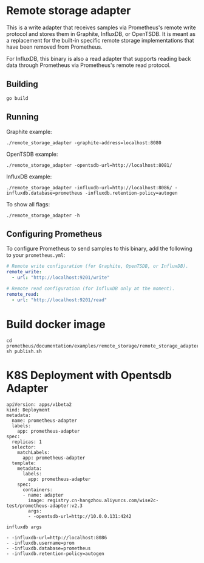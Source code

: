 # Remote storage adapter

This is a write adapter that receives samples via Prometheus's remote write
protocol and stores them in Graphite, InfluxDB, or OpenTSDB. It is meant as a
replacement for the built-in specific remote storage implementations that have
been removed from Prometheus.

For InfluxDB, this binary is also a read adapter that supports reading back
data through Prometheus via Prometheus's remote read protocol.

## Building

```
go build
```

## Running

Graphite example:

```
./remote_storage_adapter -graphite-address=localhost:8080
```

OpenTSDB example:

```
./remote_storage_adapter -opentsdb-url=http://localhost:8081/
```

InfluxDB example:

```
./remote_storage_adapter -influxdb-url=http://localhost:8086/ -influxdb.database=prometheus -influxdb.retention-policy=autogen
```

To show all flags:

```
./remote_storage_adapter -h
```

## Configuring Prometheus

To configure Prometheus to send samples to this binary, add the following to your `prometheus.yml`:

```yaml
# Remote write configuration (for Graphite, OpenTSDB, or InfluxDB).
remote_write:
  - url: "http://localhost:9201/write"

# Remote read configuration (for InfluxDB only at the moment).
remote_read:
  - url: "http://localhost:9201/read"
```

# Build docker image
```
cd prometheus/documentation/examples/remote_storage/remote_storage_adapter
sh publish.sh
```

# K8S Deployment with Opentsdb Adapter
```
apiVersion: apps/v1beta2
kind: Deployment
metadata:
  name: prometheus-adapter
  labels:
    app: prometheus-adapter
spec:
  replicas: 1
  selector:
    matchLabels:
      app: prometheus-adapter
  template:
    metadata:
      labels:
        app: prometheus-adapter
    spec:
      containers:
      - name: adapter
        image: registry.cn-hangzhou.aliyuncs.com/wise2c-test/prometheus-adapter:v2.3
        args:
        - -opentsdb-url=http://10.0.0.131:4242
```

```
influxdb args

- -influxdb-url=http://localhost:8086
- -influxdb.username=prom
- -influxdb.database=prometheus
- -influxdb.retention-policy=autogen
```